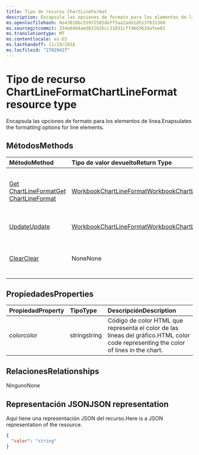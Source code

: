 ```yaml
---
title: Tipo de recurso ChartLineFormat
description: Encapsula las opciones de formato para los elementos de línea.
ms.openlocfilehash: 6e43818bc55972585deff5aa2add1d513f031360
ms.sourcegitcommit: 334e84b4aed63162bcc31831cffd6d363dafee02
ms.translationtype: MT
ms.contentlocale: es-ES
ms.lasthandoff: 11/29/2018
ms.locfileid: "27029427"
---
```

# <a name="chartlineformat-resource-type"></a><span data-ttu-id="3a628-103">Tipo de recurso ChartLineFormat</span><span class="sxs-lookup"><span data-stu-id="3a628-103">ChartLineFormat resource type</span></span>

<span data-ttu-id="3a628-104">Encapsula las opciones de formato para los elementos de línea.</span><span class="sxs-lookup"><span data-stu-id="3a628-104">Enapsulates the formatting options for line elements.</span></span>


## <a name="methods"></a><span data-ttu-id="3a628-105">Métodos</span><span class="sxs-lookup"><span data-stu-id="3a628-105">Methods</span></span>

| <span data-ttu-id="3a628-106">Método</span><span class="sxs-lookup"><span data-stu-id="3a628-106">Method</span></span>           | <span data-ttu-id="3a628-107">Tipo de valor devuelto</span><span class="sxs-lookup"><span data-stu-id="3a628-107">Return Type</span></span>    |<span data-ttu-id="3a628-108">Descripción</span><span class="sxs-lookup"><span data-stu-id="3a628-108">Description</span></span>|
|:---------------|:--------|:----------|
|[<span data-ttu-id="3a628-109">Get ChartLineFormat</span><span class="sxs-lookup"><span data-stu-id="3a628-109">Get ChartLineFormat</span></span>](../api/chartlineformat-get.md) | [<span data-ttu-id="3a628-110">WorkbookChartLineFormat</span><span class="sxs-lookup"><span data-stu-id="3a628-110">WorkbookChartLineFormat</span></span>](chartlineformat.md) |<span data-ttu-id="3a628-111">Lee las propiedades y relaciones del objeto chartLineFormat.</span><span class="sxs-lookup"><span data-stu-id="3a628-111">Read properties and relationships of chartLineFormat object.</span></span>|
|[<span data-ttu-id="3a628-112">Update</span><span class="sxs-lookup"><span data-stu-id="3a628-112">Update</span></span>](../api/chartlineformat-update.md) | [<span data-ttu-id="3a628-113">WorkbookChartLineFormat</span><span class="sxs-lookup"><span data-stu-id="3a628-113">WorkbookChartLineFormat</span></span>](chartlineformat.md) |<span data-ttu-id="3a628-114">Actualiza el objeto ChartLineFormat.</span><span class="sxs-lookup"><span data-stu-id="3a628-114">Update ChartLineFormat object.</span></span> |
|[<span data-ttu-id="3a628-115">Clear</span><span class="sxs-lookup"><span data-stu-id="3a628-115">Clear</span></span>](../api/chartlineformat-clear.md)|<span data-ttu-id="3a628-116">None</span><span class="sxs-lookup"><span data-stu-id="3a628-116">None</span></span>|<span data-ttu-id="3a628-117">Borra el formato de línea de un elemento de gráfico.</span><span class="sxs-lookup"><span data-stu-id="3a628-117">Clear the line format of a chart element.</span></span>|

## <a name="properties"></a><span data-ttu-id="3a628-118">Propiedades</span><span class="sxs-lookup"><span data-stu-id="3a628-118">Properties</span></span>
| <span data-ttu-id="3a628-119">Propiedad</span><span class="sxs-lookup"><span data-stu-id="3a628-119">Property</span></span>     | <span data-ttu-id="3a628-120">Tipo</span><span class="sxs-lookup"><span data-stu-id="3a628-120">Type</span></span>   |<span data-ttu-id="3a628-121">Descripción</span><span class="sxs-lookup"><span data-stu-id="3a628-121">Description</span></span>|
|:---------------|:--------|:----------|
|<span data-ttu-id="3a628-122">color</span><span class="sxs-lookup"><span data-stu-id="3a628-122">color</span></span>|<span data-ttu-id="3a628-123">string</span><span class="sxs-lookup"><span data-stu-id="3a628-123">string</span></span>|<span data-ttu-id="3a628-124">Código de color HTML que representa el color de las líneas del gráfico.</span><span class="sxs-lookup"><span data-stu-id="3a628-124">HTML color code representing the color of lines in the chart.</span></span>|

## <a name="relationships"></a><span data-ttu-id="3a628-125">Relaciones</span><span class="sxs-lookup"><span data-stu-id="3a628-125">Relationships</span></span>
<span data-ttu-id="3a628-126">Ninguno</span><span class="sxs-lookup"><span data-stu-id="3a628-126">None</span></span>


## <a name="json-representation"></a><span data-ttu-id="3a628-127">Representación JSON</span><span class="sxs-lookup"><span data-stu-id="3a628-127">JSON representation</span></span>

<span data-ttu-id="3a628-128">Aquí tiene una representación JSON del recurso.</span><span class="sxs-lookup"><span data-stu-id="3a628-128">Here is a JSON representation of the resource.</span></span>

<!--{
  "blockType": "resource",
  "baseType": "microsoft.graph.entity",
  "optionalProperties": [],
  "@odata.type": "microsoft.graph.workbookChartLineFormat"
}-->

```json
{
  "color": "string"
}

```

<!-- uuid: 8fcb5dbc-d5aa-4681-8e31-b001d5168d79
2015-10-25 14:57:30 UTC -->
<!-- {
  "type": "#page.annotation",
  "description": "ChartLineFormat resource",
  "keywords": "",
  "section": "documentation",
  "tocPath": ""
}-->